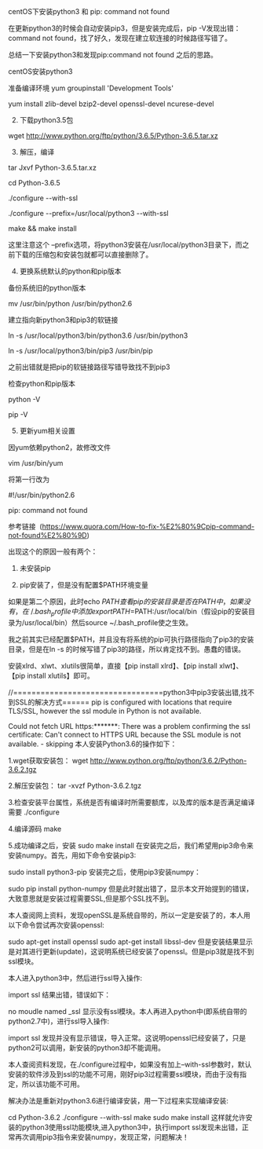 centOS下安装python3 和 pip: command not found


在更新python3的时候会自动安装pip3，但是安装完成后，pip -V发现出错：command not found，找了好久，发现在建立软连接的时候路径写错了。

总结一下安装python3和发现pip:command not found 之后的思路。

centOS安装python3


准备编译环境
yum groupinstall 'Development Tools' 

yum install zlib-devel bzip2-devel openssl-devel ncurese-devel 

2. 下载python3.5包

wget http://www.python.org/ftp/python/3.6.5/Python-3.6.5.tar.xz

3. 解压，编译

tar Jxvf Python-3.6.5.tar.xz

cd Python-3.6.5

./configure --with-ssl

./configure --prefix=/usr/local/python3 --with-ssl

make && make install 

这里注意这个 –prefix选项，将python3安装在/usr/local/python3目录下，而之前下载的压缩包和安装包就都可以直接删除了。 

4. 更换系统默认的python和pip版本 

备份系统旧的python版本

mv /usr/bin/python /usr/bin/python2.6

建立指向新python3和pip3的软链接

ln -s /usr/local/python3/bin/python3.6 /usr/bin/python3

ln -s /usr/local/python3/bin/pip3 /usr/bin/pip 

之前出错就是把pip的软链接路径写错导致找不到pip3

检查python和pip版本 

python -V 

pip -V 

5. 更新yum相关设置 

因yum依赖python2，故修改文件

vim /usr/bin/yum 

将第一行改为

#!/usr/bin/python2.6

pip: command not found

参考链接  (https://www.quora.com/How-to-fix-%E2%80%9Cpip-command-not-found%E2%80%9D)

出现这个的原因一般有两个： 

1. 未安装pip 

2. pip安装了，但是没有配置$PATH环境变量

如果是第二个原因，此时echo $PATH 查看pip的安装目录是否在PATH中，如果没有，在~/.bash_profile中添加export PATH=$PATH:/usr/local/bin（假设pip的安装目录为/usr/local/bin）然后source ~/.bash_profile使之生效。

我之前其实已经配置$PATH，并且没有将系统的pip可执行路径指向了pip3的安装目录，但是在ln -s 的时候写错了pip3的路径，所以肯定找不到。愚蠢的错误。

安装xlrd、xlwt、xlutils很简单，直接【pip install xlrd】、【pip install xlwt】、【pip install xlutils】即可。


//=================================python3中pip3安装出错,找不到SSL的解决方式======
pip is configured with locations that require TLS/SSL, however the ssl module in Python is not available.
 
Could not fetch URL https:*******: There was a problem confirming the ssl certificate: 
Can't connect to HTTPS URL because the SSL module is not available. - skipping
本人安装Python3.6的操作如下：


1.wget获取安装包：
  wget http://www.python.org/ftp/python/3.6.2/Python-3.6.2.tgz
 
2.解压安装包：
  tar -xvzf Python-3.6.2.tgz
 
3.检查安装平台属性，系统是否有编译时所需要额库，以及库的版本是否满足编译需要
  ./configure
 
4.编译源码
  make
 
5.成功编译之后，安装
  sudo make install
在安装完之后，我们希望用pip3命令来安装numpy。首先，用如下命令安装pip3:


sudo install python3-pip
安装完之后，使用pip3安装numpy：


sudo pip install python-numpy
但是此时就出错了，显示本文开始提到的错误，大致意思就是安装过程需要SSL,但是那个SSL找不到。

本人查阅网上资料，发现openSSL是系统自带的，所以一定是安装了的，本人用以下命令尝试再次安装openssl:

sudo apt-get install openssl
sudo apt-get install libssl-dev
但是安装结果显示是对其进行更新(update)，这说明系统已经安装了openssl。但是pip3就是找不到ssl模块。

本人进入python3中，然后进行ssl导入操作:

import ssl
结果出错，错误如下：

no moudle named _ssl
显示没有ssl模块。本人再进入python中(即系统自带的python2.7中)，进行ssl导入操作:

import ssl
发现并没有显示错误，导入正常。这说明openssl已经安装了，只是python2可以调用，新安装的python3却不能调用。

本人查阅资料发现，在./configure过程中，如果没有加上–with-ssl参数时，默认安装的软件涉及到ssl的功能不可用，刚好pip3过程需要ssl模块，而由于没有指定，所以该功能不可用。

解决办法是重新对python3.6进行编译安装，用一下过程来实现编译安装:

cd Python-3.6.2
./configure --with-ssl
make
sudo make install
这样就允许安装的python3使用ssl功能模块,进入python3中，执行import ssl发现未出错，正常再次调用pip3指令来安装numpy，发现正常，问题解决！
